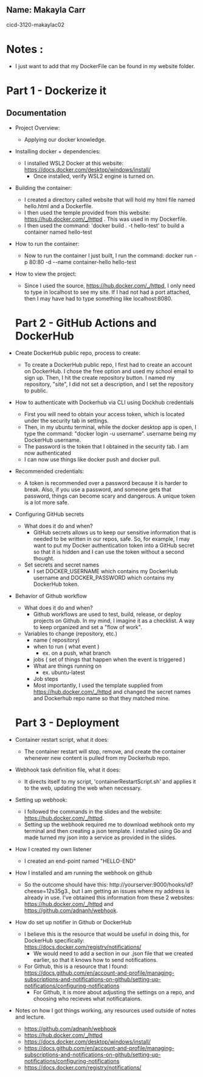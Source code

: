 ## Name: Makayla Carr
 cicd-3120-makaylac02

# Notes :
* I just want to add that my DockerFile can be found in my website folder. 

# Part 1 - Dockerize it
## Documentation

* Project Overview:
  * Applying our docker knowledge.
* Installing docker + dependencies:
  * I installed WSL2 Docker at this website: https://docs.docker.com/desktop/windows/install/
    * Once installed, verify WSL2 engine is turned on.
* Building the container: 
  * I created a directory called website that will hold my html file named hello.html and a Dockerfile.
  * I then used the temple provided from this website: https://hub.docker.com/_/httpd . This was used in my Dockerfile.
  * I then used the command: 'docker build . -t hello-test' to build a container named hello-test
* How to run the container: 
  * Now to run the container I just built, I run the command: docker run -p 80:80 -d --name container-hello hello-test
* How to view the project:
  * Since I used the source, https://hub.docker.com/_/httpd, I only need to type in localhost to see my site. If I had not had a port attached, then I may have had to type something like localhost:8080.


  # Part 2 - GitHub Actions and DockerHub
  
* Create DockerHub public repo, process to create:
  * To create a DockerHub public repo, I first had to create an account on DockerHub. I chose the free option and used my school email to sign up. Then, I hit the create repository button. I named my repository, "site", I did not set a description, and I set the repository to public. 
* How to authenticate with Dockerhub via CLI using Dockhub credentials
  * First you will need to obtain your access token, which is located under the security tab in settings.
  * Then, in my ubuntu terminal, while the docker desktop app is open, I type the command: "docker login -u username". username being my DockerHub username. 
  * The password is the token that I obtained in the security tab. I am now authenticated
  * I can now use things like docker push and docker pull.
* Recommended credentials: 
  * A token is recommended over a password because it is harder to break. Also, if you use a password, and someone gets that password, things can become scary and dangerous. A unique token is a lot more safe.
* Configuring GitHub secrets
  * What does it do and when?
    * GitHub secrets allows us to keep our sensitive information that is needed to be written in our repos, safe. So, for example, I may want to put my Docker authentication token into a GitHub secret so that it is hidden and I can use the token without a second thought. 
  * Set secrets and secret names
    * I set DOCKER_USERNAME which contains my DockerHub username and DOCKER_PASSWORD which contains my DockerHub token.
* Behavior of Github workflow
  * What does it do and when? 
    * Github workflows are used to test, build, release, or deploy projects on Github. In my mind, I imagine it as a checklist. A way to keep organized and set a "flow of work".
  * Variables to change (repository, etc.)
    * name ( repository)
    * when to run ( what event )
      * ex. on a push, what branch
    * jobs ( set of things that happen when the event is triggered ) 
    * What are things running on
      * ex. ubuntu-latest
    * Job steps 
    * Most importantly, I used the template supplied from https://hub.docker.com/_/httpd and changed the secret names and Dockerhub repo name so that they matched mine.

  # Part 3 - Deployment

* Container restart script, what it does:
  * The container restart will stop, remove, and create the container whenever new content is pulled from my Dockerhub repo.
* Webhook task definition file, what it does: 
  * It directs itself to my script, 'containerRestartScript.sh' and applies it to the web, updating the web when necessary. 
* Setting up webhook: 
  * I followed the commands in the slides and the website: https://hub.docker.com/_/httpd.
  * Setting up the webhook required me to download webhook onto my terminal and then creating a json template. I installed using Go and made turned my json into a service as provided in the slides. 
* How I created my own listener
  * I created an end-point named "HELLO-END"
* How I installed and am running the webhook on github
  * So the outcome should have this: http://yourserver:9000/hooks/id?cheese=12s35g3., but I am getting an issues where my address is already in use. I've obtained this information from these 2 websites: https://hub.docker.com/_/httpd and https://github.com/adnanh/webhook.
* How do set up notifier in Github or DockerHub
  * I believe this is the resource that would be useful in doing this, for DockerHub specifically: https://docs.docker.com/registry/notifications/
    * We would need to add a section in our .json file that we created earlier, so that it knows how to send notifications. 
  * For Github, this is a resource that I found: https://docs.github.com/en/account-and-profile/managing-subscriptions-and-notifications-on-github/setting-up-notifications/configuring-notifications
    * For Github, it is more about adjusting the settings on a repo, and choosing who recieves what notificataions.
    
* Notes on how I got things working, any resources used outside of notes and lecture.
  * https://github.com/adnanh/webhook
  * https://hub.docker.com/_/httpd
  * https://docs.docker.com/desktop/windows/install/
  * https://docs.github.com/en/account-and-profile/managing-subscriptions-and-notifications-on-github/setting-up-notifications/configuring-notifications
  * https://docs.docker.com/registry/notifications/
